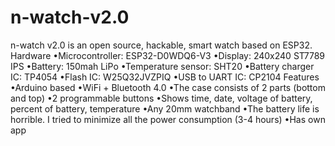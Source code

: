 # n-watch-v2.0
n-watch v2.0 is an open source, hackable, smart watch based on ESP32.
Hardware
•Microcontroller: ESP32-D0WDQ6-V3
•Display: 240x240 ST7789 IPS 
•Battery: 150mah LiPo
•Temperature sensor: SHT20
•Battery charger IC: TP4054
•Flash IC: W25Q32JVZPIQ
•USB to UART IC: CP2104
Features
•Arduino based 
•WiFi + Bluetooth 4.0
•The case consists of 2 parts (bottom and top)
•2 programmable buttons
•Shows time, date, voltage of battery, percent of battery, temperature
•Any 20mm watchband
•The battery life is horrible. I tried to minimize all the power consumption (3-4 hours)
•Has own app
